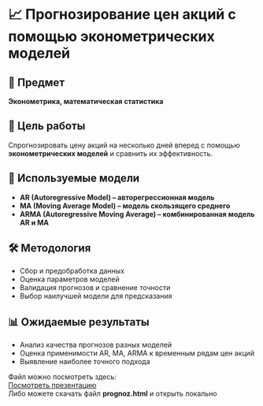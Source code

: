 # 📈 Прогнозирование цен акций с помощью эконометрических моделей  

## 📌 Предмет  
**Эконометрика, математическая статистика**

## 🎯 Цель работы  
Спрогнозировать цену акций на несколько дней вперед с помощью **эконометрических моделей** и сравнить их эффективность.  

## 🔹 Используемые модели  
- **AR (Autoregressive Model) – авторегрессионная модель**  
- **MA (Moving Average Model) – модель скользящего среднего**  
- **ARMA (Autoregressive Moving Average) – комбинированная модель AR и MA**  

## 🛠 Методология  
- Сбор и предобработка данных  
- Оценка параметров моделей  
- Валидация прогнозов и сравнение точности  
- Выбор наилучшей модели для предсказания  

## 📊 Ожидаемые результаты  
- Анализ качества прогнозов разных моделей  
- Оценка применимости AR, MA, ARMA к временным рядам цен акций  
- Выявление наиболее точного подхода  
  
Файл можно посмотреть здесь:  
[Посмотреть презентацию](prognoz.pdf)  
Либо можете скачать файл **prognoz.html** и открыть локально
